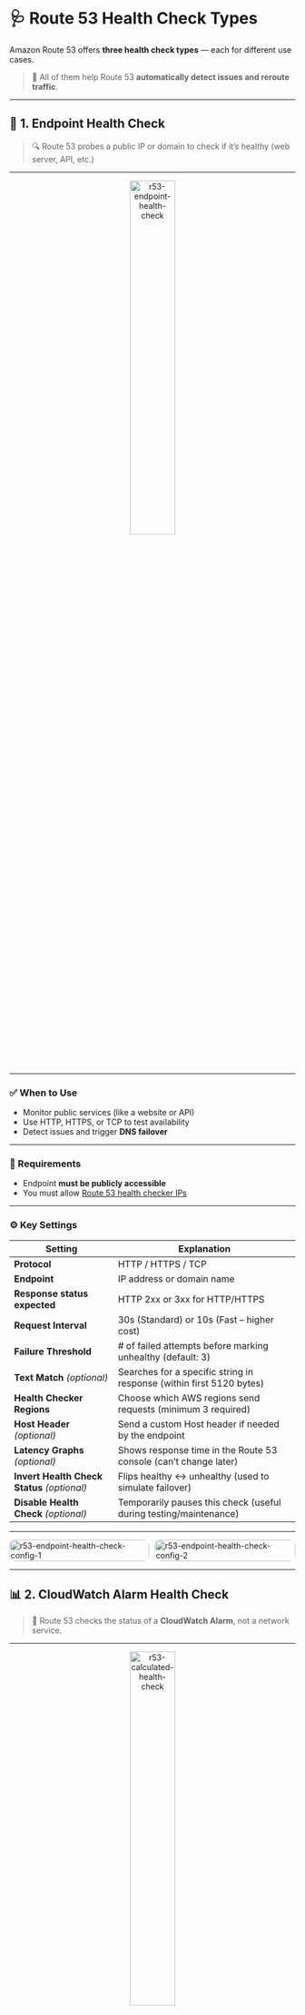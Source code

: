 # 🩺 **Route 53 Health Check Types**

Amazon Route 53 offers **three health check types** — each for different use cases.

> 🧠 All of them help Route 53 **automatically detect issues and reroute traffic**.

---

## 🧭 **1. Endpoint Health Check**

> 🔍 Route 53 probes a public IP or domain to check if it’s healthy (web server, API, etc.)

---

<div style="text-align: center;">
    <img src="images/r53-endpoint-health-check.png" alt="r53-endpoint-health-check" style="border-radius: 10px; width: 40%;">
</div>

---

### ✅ When to Use

- Monitor public services (like a website or API)
- Use HTTP, HTTPS, or TCP to test availability
- Detect issues and trigger **DNS failover**

---

### 🔐 Requirements

- Endpoint **must be publicly accessible**
- You must allow [Route 53 health checker IPs](https://docs.aws.amazon.com/general/latest/gr/route53.html#route53-ip-ranges)

---

### ⚙️ Key Settings

<div align="center">

| Setting                                     | Explanation                                                          |
| ------------------------------------------- | -------------------------------------------------------------------- |
| **Protocol**                                | HTTP / HTTPS / TCP                                                   |
| **Endpoint**                                | IP address or domain name                                            |
| **Response status expected**                | HTTP 2xx or 3xx for HTTP/HTTPS                                       |
| **Request Interval**                        | 30s (Standard) or 10s (Fast – higher cost)                           |
| **Failure Threshold**                       | # of failed attempts before marking unhealthy (default: 3)           |
| **Text Match** _(optional)_                 | Searches for a specific string in response (within first 5120 bytes) |
| **Health Checker Regions**                  | Choose which AWS regions send requests (minimum 3 required)          |
| **Host Header** _(optional)_                | Send a custom Host header if needed by the endpoint                  |
| **Latency Graphs** _(optional)_             | Shows response time in the Route 53 console (can’t change later)     |
| **Invert Health Check Status** _(optional)_ | Flips healthy ↔️ unhealthy (used to simulate failover)               |
| **Disable Health Check** _(optional)_       | Temporarily pauses this check (useful during testing/maintenance)    |

</div>

---

<div style="display: flex; gap: 10px;">

<div style="text-align: left;">
    <img src="images/r53-endpoint-health-check-config-1.png" alt="r53-endpoint-health-check-config-1" style="border-radius: 10px; height: 100%;">
</div>

<div style="text-align: left;">
    <img src="images/r53-endpoint-health-check-config-2.png" alt="r53-endpoint-health-check-config-2" style="border-radius: 10px; height: 100%;">
</div>

</div>

---

## 📊 **2. CloudWatch Alarm Health Check**

> 📡 Route 53 checks the status of a **CloudWatch Alarm**, not a network service.

---

<div style="text-align: center;">
    <img src="images/r53-calculated-health-check.png" alt="r53-calculated-health-check" style="border-radius: 10px; width: 40%;">
</div>

---

### ✅ When to Use

- Monitor **private/internal** resources (in VPC or on-prem)
- Define your own **custom health logic** using metrics (CPU, memory, DB load)
- Works without exposing the resource to the internet

---

### ⚙️ Key Settings

<div align="center">

| Setting                      | Explanation                                                       |
| ---------------------------- | ----------------------------------------------------------------- |
| CloudWatch Region            | Where your CloudWatch Alarm exists                                |
| CloudWatch Alarm             | Select an existing alarm or create a new one                      |
| `INSUFFICIENT_DATA` Behavior | Choose to treat as: `healthy`, `unhealthy`, or `last known state` |

</div>

---

<div style="text-align: center;">
    <img src="images/r53-calculated-health-check-config.png" alt="r53-calculated-health-check-config" style="border-radius: 10px; width: 60%;">
</div>

---

### 🔁 Alarm State Mapping

| Alarm State         | Health Status     |
| ------------------- | ----------------- |
| `OK`                | ✅ Healthy        |
| `ALARM`             | ❌ Unhealthy      |
| `INSUFFICIENT_DATA` | Depends on config |

---

## 🧮 **3. Calculated Health Check**

> 🧠 Combines multiple other health checks using **Boolean logic**.

---

<div style="text-align: center;">
    <img src="images/r53-cloudwatch-alarm-health-check.png" alt="r53-cloudwatch-alarm-health-check" style="border-radius: 10px; width: 40%;">
</div>

---

### ✅ When to Use

- Combine endpoint checks logically (AND / OR)
- Route traffic only if **X out of Y** services are healthy
- Ignore temporary issues with one service

---

### ⚙️ Key Settings

<div align="center">

| Setting             | Explanation                                               |
| ------------------- | --------------------------------------------------------- |
| Child Health Checks | Add up to 256 existing health checks                      |
| Logic               | Choose between “All must pass” or set a minimum threshold |
| Health Threshold    | Minimum # of checks that must pass (if not using “All”)   |

</div>

---

<div style="text-align: center;">
    <img src="images/r53-cloudwatch-alarm-health-check-config.png" alt="r53-cloudwatch-alarm-health-check-config" style="border-radius: 10px; width: 60%;">
</div>

---

### 📌 Example Use Case

```text
Route 53 will only consider the system healthy if:
(endpoint-hcheck-01 ✅) AND (endpoint-hcheck-02 ✅)
```

---

## 🔁 **Summary Table**

| Health Check Type | Probes Target | Works with Private Resources | Logic Support | Metric-Based |
| ----------------- | ------------- | ---------------------------- | ------------- | ------------ |
| Endpoint          | ✅ Yes        | ❌ No                        | ❌ No         | ❌ No        |
| CloudWatch Alarm  | ❌ No         | ✅ Yes                       | ❌ No         | ✅ Yes       |
| Calculated        | ❌ No         | ❌ No                        | ✅ Yes        | ❌ No        |

---

## ✅ **Quick When-to-Use Guide**

| Scenario                                     | Use This Type           |
| -------------------------------------------- | ----------------------- |
| Monitor a public website                     | Endpoint Health Check   |
| Monitor CPU usage or app readiness (private) | CloudWatch Alarm Check  |
| Combine multiple service checks              | Calculated Health Check |
